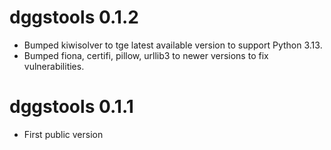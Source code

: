 # dggstools 0.1.2
- Bumped kiwisolver to tge latest available version to support Python 3.13.
- Bumped fiona, certifi, pillow, urllib3 to newer versions to fix vulnerabilities.

# dggstools 0.1.1
- First public version